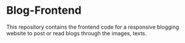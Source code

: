 # Blog-Frontend
This repository contains the frontend code for a responsive blogging website to post or read blogs through the images, texts.
